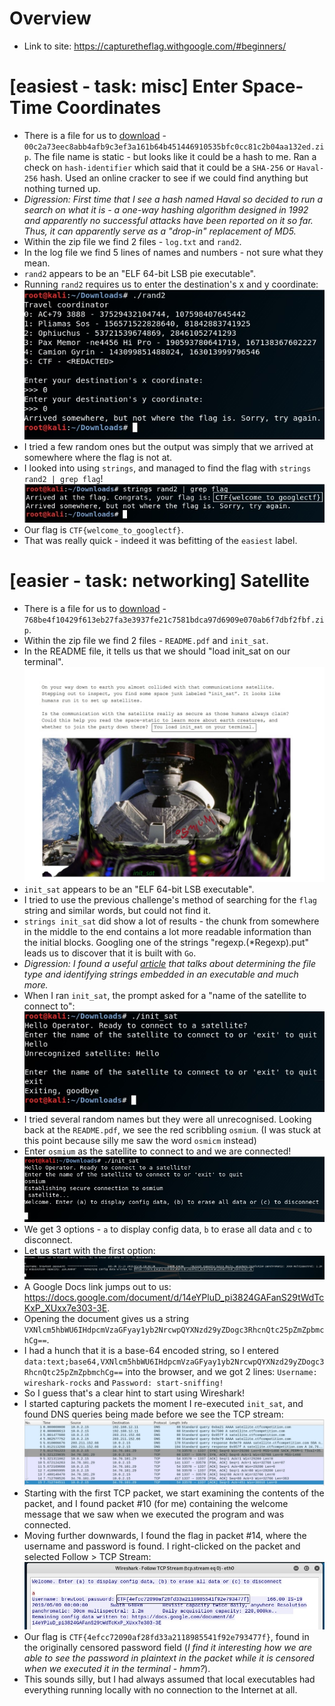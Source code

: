 # Overview
* Link to site: https://capturetheflag.withgoogle.com/#beginners/

# [easiest - task: misc] Enter Space-Time Coordinates
* There is a file for us to [download](https://storage.googleapis.com/gctf-2019-attachments/00c2a73eec8abb4afb9c3ef3a161b64b451446910535bfc0cc81c2b04aa132ed) - `00c2a73eec8abb4afb9c3ef3a161b64b451446910535bfc0cc81c2b04aa132ed.zip`. The file name is static - but looks like it could be a hash to me. Ran a check on `hash-identifier` which said that it could be a `SHA-256` or `Haval-256` hash. Used an online cracker to see if we could find anything but nothing turned up.
* *Digression: First time that I see a hash named Haval so decided to run a search on what it is - a one-way hashing algorithm designed in 1992 and apparently no successful attacks have been reported on it so far. Thus, it can apparently serve as a "drop-in" replacement of MD5.*
* Within the zip file we find 2 files - `log.txt` and `rand2`.
* In the log file we find 5 lines of names and numbers - not sure what they mean.
* `rand2` appears to be an "ELF 64-bit LSB pie executable".
* Running `rand2` requires us to enter the destination's x and y coordinate:
![](/screenshots/google-beginner-space-time/rand2Execute.jpg)
* I tried a few random ones but the output was simply that we arrived at somewhere where the flag is not at.
* I looked into using `strings`, and managed to find the flag with `strings rand2 | grep flag`!
![](/screenshots/google-beginner-space-time/flag.jpg)
* Our flag is `CTF{welcome_to_googlectf}`.
* That was really quick - indeed it was befitting of the `easiest` label.

# [easier - task: networking] Satellite
* There is a file for us to [download](https://storage.googleapis.com/gctf-2019-attachments/768be4f10429f613eb27fa3e3937fe21c7581bdca97d6909e070ab6f7dbf2fbf) - `768be4f10429f613eb27fa3e3937fe21c7581bdca97d6909e070ab6f7dbf2fbf.zip`.
* Within the zip file we find 2 files - `README.pdf` and `init_sat`.
* In the README file, it tells us that we should "load init_sat on our terminal".
![](/screenshots/google-beginner-satellite/readmePDF.jpg)
* `init_sat` appears to be an "ELF 64-bit LSB executable".
* I tried to use the previous challenge's method of searching for the `flag` string and similar words, but could not find it.
* `strings init_sat` did show a lot of results - the chunk from somewhere in the middle to the end contains a lot more readable information than the initial blocks. Googling one of the strings "regexp.(*Regexp).put" leads us to discover that it is built with `Go`.
* *Digression: I found a useful [article](https://securitytraning.com/ctf-challenge/) that talks about determining the file type and identifying strings embedded in an executable and much more.*
* When I ran `init_sat`, the prompt asked for a "name of the satellite to connect to":
![](/screenshots/google-beginner-satellite/initSatError.jpg)
* I tried several random names but they were all unrecognised. Looking back at the `README.pdf`, we see the red scribbling `osmium`. (I was stuck at this point because silly me saw the word `osmicm` instead)
* Enter `osmium` as the satellite to connect to and we are connected!
![](/screenshots/google-beginner-satellite/initSatConnected.jpg)
* We get 3 options - `a` to display config data, `b` to erase all data and `c` to disconnect.
* Let us start with the first option:
![](/screenshots/google-beginner-satellite/configData.jpg)
* A Google Docs link jumps out to us: https://docs.google.com/document/d/14eYPluD_pi3824GAFanS29tWdTcKxP_XUxx7e303-3E.
* Opening the document gives us a string `VXNlcm5hbWU6IHdpcmVzaGFyay1yb2NrcwpQYXNzd29yZDogc3RhcnQtc25pZmZpbmchCg==`.
* I had a hunch that it is a base-64 encoded string, so I entered `data:text;base64,VXNlcm5hbWU6IHdpcmVzaGFyay1yb2NrcwpQYXNzd29yZDogc3RhcnQtc25pZmZpbmchCg==` into the browser, and we got 2 lines: `Username: wireshark-rocks` and `Password: start-sniffing!`
* So I guess that's a clear hint to start using Wireshark!
* I started capturing packets the moment I re-executed `init_sat`, and found DNS queries being made before we see the TCP stream:
![](/screenshots/google-beginner-satellite/wiresharkPacketList.jpg)
* Starting with the first TCP packet, we start examining the contents of the packet, and I found  packet #10 (for me) containing the welcome message that we saw when we executed the program and was connected.
* Moving further downwards, I found the flag in packet #14, where the username and password is found. I right-clicked on the packet and selected Follow > TCP Stream:
![](/screenshots/google-beginner-satellite/flag.jpg)
* Our flag is `CTF{4efcc72090af28fd33a2118985541f92e793477f}`, found in the originally censored password field (*I find it interesting how we are able to see the password in plaintext in the packet while it is censored when we executed it in the terminal - hmm?*).
* This sounds silly, but I had always assumed that local executables had everything running locally with no connection to the Internet at all.